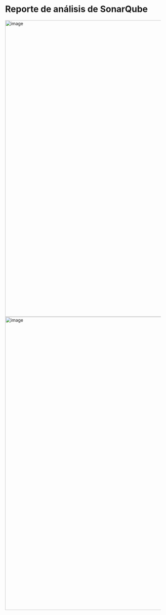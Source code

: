 # Reporte de análisis de SonarQube
<img width="2146" height="956" alt="image" src="https://github.com/user-attachments/assets/3e545b5c-768b-4f0a-95c2-d930126f32d7" />
<img width="2252" height="945" alt="image" src="https://github.com/user-attachments/assets/134de8b9-2ae3-4deb-ab50-88cf0f37fd0d" />
